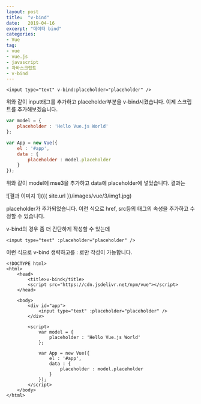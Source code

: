 ```yaml
---
layout: post
title:  "v-bind"
date:   2019-04-16
excerpt: "데이터 bind"
categories:
- Vue
tag:
- vue
- vue.js
- javascript
- 자바스크립트
- v-bind
---
```


```vue
<input type="text" v-bind:placeholder="placeholder" />
```

위와 같이 input태그를 추가하고 placeholder부분을 v-bind시켰습니다. 이제 스크립트를 추가해보겠습니다.

```javascript
var model = {
    placeholder : 'Hello Vue.js World'
};

var App = new Vue({
    el : '#app',
    data : {
        placeholder : model.placeholder 
    }
});
```

위와 같이 model에 mse3을 추가하고 data에 placeholder에 넣었습니다. 결과는

![결과 이미지 1]({{ site.url }}/images/vue/3/img1.jpg)

placeholder가 추가되었습니다. 이런 식으로 href, src등의 태그의 속성을 추가하고 수정할 수 있습니다.

v-bind의 경우 좀 더 간단하게 작성할 수 있는데

```vue
<input type="text" :placeholder="placeholder" />
```

이런 식으로 v-bind 생략하고를 : 로만 작성이 가능합니다.

```vue
<!DOCTYPE html>
<html>
    <head>
        <title>v-bind</title>
        <script src="https://cdn.jsdelivr.net/npm/vue"></script>
    </head>

    <body>
        <div id="app">
            <input type="text" :placeholder="placeholder" />
        </div>

        <script>
            var model = {
                placeholder : 'Hello Vue.js World'
            };

            var App = new Vue({
                el : '#app',
                data : {
                    placeholder : model.placeholder
                }
            });
        </script>
    </body>
</html>
```
